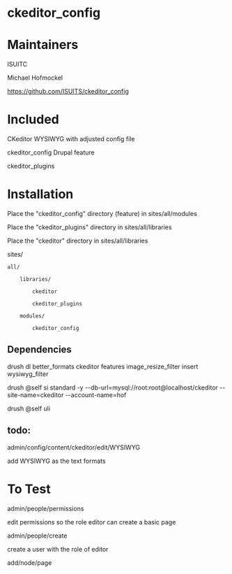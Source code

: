 ckeditor_config
===============

Maintainers
===============
ISUITC

Michael Hofmockel

https://github.com/ISUITS/ckeditor_config

Included
================
CKeditor WYSIWYG with adjusted config file

ckeditor_config Drupal feature

ckeditor_plugins


Installation
===============

Place the "ckeditor_config" directory (feature) in sites/all/modules

Place the "ckeditor_plugins" directory in sites/all/libraries

Place the "ckeditor" directory in sites/all/libraries

sites/

	all/

		libraries/

			ckeditor

			ckeditor_plugins

		modules/

			ckeditor_config

Dependencies
----------------

drush dl better_formats ckeditor features image_resize_filter insert wysiwyg_filter

drush @self si standard -y --db-url=mysql://root:root@localhost/ckeditor --site-name=ckeditor --account-name=hof

drush @self uli

todo:
----------------
admin/config/content/ckeditor/edit/WYSIWYG

add WYSIWYG as the text formats

To Test
================

admin/people/permissions

edit permissions so the role editor can create a basic page

admin/people/create

create a user with the role of editor

add/node/page
